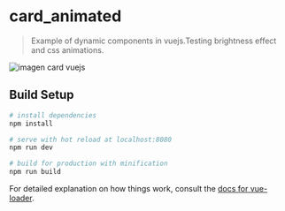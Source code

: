 # card_animated

> Example of dynamic components in vuejs.Testing brightness effect and css animations.

![imagen card vuejs](https://media.giphy.com/media/8PBBYM2eLGMryEZHZS/giphy.gif)

## Build Setup

``` bash
# install dependencies
npm install

# serve with hot reload at localhost:8080
npm run dev

# build for production with minification
npm run build
```

For detailed explanation on how things work, consult the [docs for vue-loader](http://vuejs.github.io/vue-loader).
